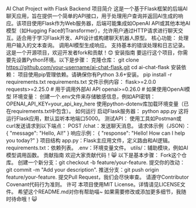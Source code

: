AI Chat Project with Flask Backend
项目简介
这是一个基于Flask框架的后端AI聊天应用，旨在提供一个简单的API接口，用于处理用户查询并返回AI生成的响应。该项目使用Flask作为Web服务器，后端可能集成如OpenAI API或其他本地AI模型（如Hugging Face的Transformer），允许用户通过HTTP请求进行聊天交互。适合用于学习Flask开发、API设计或构建聊天机器人原型。
核心功能：
处理用户输入的文本查询。
调用AI模型生成响应。
支持基本的错误处理和日志记录。
这是一个开源项目，欢迎开发者fork和贡献！😊
安装指南
要运行这个项目，你需要先设置Python环境。以下是步骤：
克隆仓库：
git clone https://github.com/your-username/ai-chat-flask.git
cd ai-chat-flask
安装依赖： 项目使用pip管理依赖。请确保你有Python 3.6+安装。
pip install -r requirements.txt
requirements.txt 文件示例内容：
flask>=2.0.0
requests>=2.25.0  # 用于调用外部AI API
openai>=0.26.0  # 如果使用OpenAI模型
环境变量： 创建一个.env文件来存储敏感信息，例如API密钥：
OPENAI_API_KEY=your_api_key_here
使用python-dotenv库加载环境变量（已在requirements.txt中包含）。
如何运行
启动Flask服务器：
python app.py
这将运行Flask应用，默认监听本地端口5000。
测试API： 使用工具如Postman或curl发送请求到以下端点：
POST /chat：发送聊天消息。
请求体示例（JSON）：
{
  "message": "Hello, AI!"
}
响应示例：
{
  "response": "Hello! How can I help you today?"
}
项目结构
app.py：Flask主应用文件，定义路由和AI逻辑。
requirements.txt：依赖列表。
.env：环境变量文件。
utils/：辅助模块，例如AI模型调用函数。
贡献指南
欢迎大家贡献代码！😸 以下是基本步骤：
Fork这个仓库。
创建一个新分支：git checkout -b feature/your-feature.
提交你的改动：git commit -m "Add your description".
推送分支：git push origin feature/your-feature.
提交Pull Request，我们会尽快审查。
请遵守Contributor Covenant代码行为准则。
许可
本项目使用MIT License。详情请见LICENSE文件。
希望这个README.md对你有帮助喵~ 如果需要修改或添加更多细节，我随时待命哦！😺
